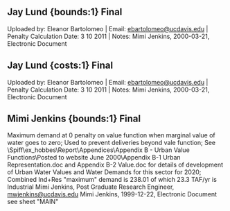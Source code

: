 ## Jay Lund {bounds:1} Final
Uploaded by: Eleanor Bartolomeo | Email: ebartolomeo@ucdavis.edu | Penalty Calculation Date: 3 10 2011 |  Notes: 
Mimi Jenkins, 2000-03-21, Electronic Document

## Jay Lund {costs:1} Final
Uploaded by: Eleanor Bartolomeo | Email: ebartolomeo@ucdavis.edu | Penalty Calculation Date: 3 10 2011 |  Notes: 
Mimi Jenkins, 2000-03-21, Electronic Document

## Mimi Jenkins {bounds:1} Final
Maximum demand at 0 penalty on value function when marginal value of water goes to zero; Used to prevent deliveries beyond vale function; See \Spiff\ex_hobbes\Report\Appendices\Appendix B - Urban Value Functions\Posted to website June 2000\Appendix B-1 Urban Representation.doc and Appendix B-2 Value.doc for details of development of Urban Water Values and Water Demands for this sector for 2020; Combined Ind+Res "maximum" demand is 238.01 of which 23.3 TAF/yr is Industrial
Mimi Jenkins, Post Graduate Research Engineer, mwjenkins@ucdavis.edu
Mimi Jenkins, 1999-12-22, Electronic Document
see  sheet "MAIN"
